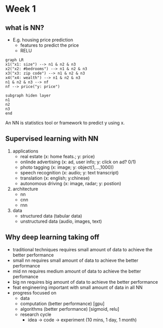 # Week 1


## what is NN?

- E.g. housing price prediction
    - features to predict the price
    - RELU

```mermaid
graph LR
x1("x1: size") --> n1 & n2 & n3
x2("x2: #bedrooms") --> n1 & n2 & n3
x3("x3: zip code") --> n1 & n2 & n3
x4("x4: wealth") --> n1 & n2 & n3
n1 & n2 & n3 --> nf
nf --> price("y: price")

subgraph hiden layer
n1
n2
n3
end
```

An NN is statistics tool or framework to predict y using x.


## Supervised learning with NN

1. applications
    - real estate (x: home feats.; y: price)
    - onlinde advertising (x: ad, user info; y: click on ad? 0/1)
    - photo tagging (x: image; y: object(1,...,1000))
    - speech recognition (x: audio; y: text transcript)
    - translation (x: english; y:chinese)
    - autonomous driving (x: image, radar; y: postion)
1. architecture
    - nn
    - cnn
    - rnn
1. data
    - structured data (tabular data)
    - unstructured data (audio, images, text)

## Why deep learning taking off

- traditional techniques requires small amount of data to achieve the better performance
- small nn requires small amount of data to achieve the better performance
- mid  nn requires medium amount of data to achieve the better perfomance
- big nn requires big amount of data to achieve the better performance
- feat engineering important with small amount of data in all NN
- progress focused on
    - data
    - computation (better performance) [gpu]
    - algorithms (better performance) [sigmoid, relu]
    - research cycle
        - idea -> code -> experiment (10 mins, 1 day, 1 month)

